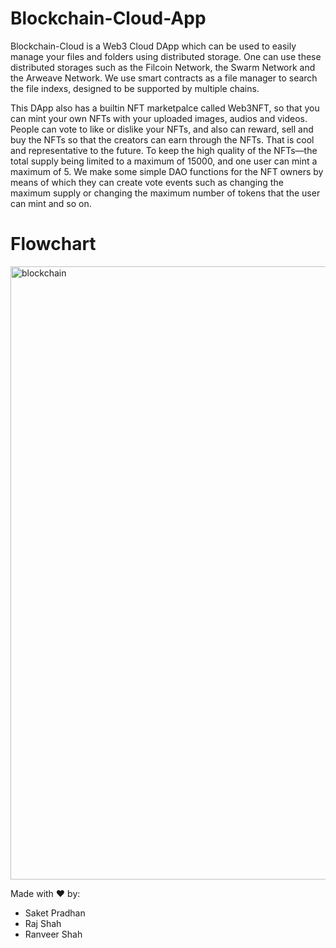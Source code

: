 # Blockchain-Cloud-App

Blockchain-Cloud is a Web3 Cloud DApp which can be used to easily manage your files and folders using distributed storage. One can use these distributed storages such as the Filcoin Network, the Swarm Network and the Arweave Network. We use smart contracts as a file manager to search the file indexs, designed to be supported by multiple chains.

This DApp also has a builtin NFT marketpalce called Web3NFT, so that you can mint your own NFTs with your uploaded images, audios and videos. People can vote to like or dislike your NFTs, and also can reward, sell and buy the NFTs so that the creators can earn through the NFTs. That is cool and representative to the future.
To keep the high quality of the NFTs—the total supply being limited to a maximum of 15000, and one user can mint a maximum of 5. We make some simple DAO functions for the NFT owners by means of which they can create vote events such as changing the maximum supply or changing the maximum number of tokens that the user can mint and so on.

# Flowchart

<img width="981" alt="blockchain" src="https://user-images.githubusercontent.com/65075827/185760498-1f440ecf-eb53-49d2-88e3-0ebbe860ac14.png">

Made with :heart: by:
- Saket Pradhan
- Raj Shah
- Ranveer Shah
